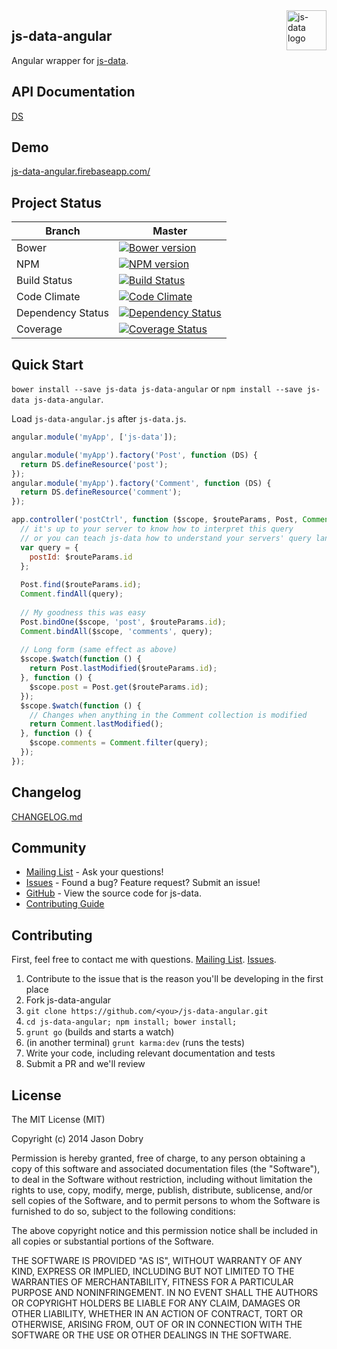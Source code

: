 <img src="https://raw.githubusercontent.com/js-data/js-data/master/js-data.png" alt="js-data logo" title="js-data" align="right" width="64" height="64" />

## js-data-angular

Angular wrapper for [js-data](http://www.js-data.io/js-data).

## API Documentation
[DS](https://github.com/js-data/js-data/wiki/DS)

## Demo
[js-data-angular.firebaseapp.com/](https://js-data-angular.firebaseapp.com/)

## Project Status

| Branch | Master |
| ------ | ------ |
| Bower | [![Bower version](https://badge.fury.io/bo/js-data-angular.png)](http://badge.fury.io/bo/js-data-angular) |
| NPM | [![NPM version](https://badge.fury.io/js/js-data-angular.png)](http://badge.fury.io/js/js-data-angular) |
| Build Status | [![Build Status](https://travis-ci.org/js-data/js-data-angular.png?branch=master)](https://travis-ci.org/js-data/js-data-angular) |
| Code Climate | [![Code Climate](https://codeclimate.com/github/js-data/js-data-angular.png)](https://codeclimate.com/github/js-data/js-data-angular) |
| Dependency Status | [![Dependency Status](https://gemnasium.com/js-data/js-data-angular.png)](https://gemnasium.com/js-data/js-data-angular) |
| Coverage | [![Coverage Status](https://coveralls.io/repos/js-data/js-data-angular/badge.png?branch=master)](https://coveralls.io/r/js-data/js-data-angular?branch=master) |

## Quick Start
`bower install --save js-data js-data-angular` or `npm install --save js-data js-data-angular`.

Load `js-data-angular.js` after `js-data.js`.

```js
angular.module('myApp', ['js-data']);
```

```js
angular.module('myApp').factory('Post', function (DS) {
  return DS.defineResource('post');
});
angular.module('myApp').factory('Comment', function (DS) {
  return DS.defineResource('comment');
});
```

```js
app.controller('postCtrl', function ($scope, $routeParams, Post, Comment) {
  // it's up to your server to know how to interpret this query
  // or you can teach js-data how to understand your servers' query language
  var query = {
    postId: $routeParams.id
  };
  
  Post.find($routeParams.id);
  Comment.findAll(query);
  
  // My goodness this was easy
  Post.bindOne($scope, 'post', $routeParams.id);
  Comment.bindAll($scope, 'comments', query);
  
  // Long form (same effect as above)
  $scope.$watch(function () {
    return Post.lastModified($routeParams.id);
  }, function () {
    $scope.post = Post.get($routeParams.id);
  });
  $scope.$watch(function () {
    // Changes when anything in the Comment collection is modified
    return Comment.lastModified();
  }, function () {
    $scope.comments = Comment.filter(query);
  });
});
```

## Changelog
[CHANGELOG.md](https://github.com/js-data/js-data-angular/blob/master/CHANGELOG.md)

## Community
- [Mailing List](https://groups.io/org/groupsio/jsdata) - Ask your questions!
- [Issues](https://github.com/js-data/js-data-angular/issues) - Found a bug? Feature request? Submit an issue!
- [GitHub](https://github.com/js-data/js-data-angular) - View the source code for js-data.
- [Contributing Guide](https://github.com/js-data/js-data-angular/blob/master/CONTRIBUTING.md)

## Contributing

First, feel free to contact me with questions. [Mailing List](https://groups.io/org/groupsio/jsdata). [Issues](https://github.com/js-data/js-data-angular/issues).

1. Contribute to the issue that is the reason you'll be developing in the first place
1. Fork js-data-angular
1. `git clone https://github.com/<you>/js-data-angular.git`
1. `cd js-data-angular; npm install; bower install;`
1. `grunt go` (builds and starts a watch)
1. (in another terminal) `grunt karma:dev` (runs the tests)
1. Write your code, including relevant documentation and tests
1. Submit a PR and we'll review

## License

The MIT License (MIT)

Copyright (c) 2014 Jason Dobry

Permission is hereby granted, free of charge, to any person obtaining a copy
of this software and associated documentation files (the "Software"), to deal
in the Software without restriction, including without limitation the rights
to use, copy, modify, merge, publish, distribute, sublicense, and/or sell
copies of the Software, and to permit persons to whom the Software is
furnished to do so, subject to the following conditions:

The above copyright notice and this permission notice shall be included in all
copies or substantial portions of the Software.

THE SOFTWARE IS PROVIDED "AS IS", WITHOUT WARRANTY OF ANY KIND, EXPRESS OR
IMPLIED, INCLUDING BUT NOT LIMITED TO THE WARRANTIES OF MERCHANTABILITY,
FITNESS FOR A PARTICULAR PURPOSE AND NONINFRINGEMENT. IN NO EVENT SHALL THE
AUTHORS OR COPYRIGHT HOLDERS BE LIABLE FOR ANY CLAIM, DAMAGES OR OTHER
LIABILITY, WHETHER IN AN ACTION OF CONTRACT, TORT OR OTHERWISE, ARISING FROM,
OUT OF OR IN CONNECTION WITH THE SOFTWARE OR THE USE OR OTHER DEALINGS IN THE
SOFTWARE.

